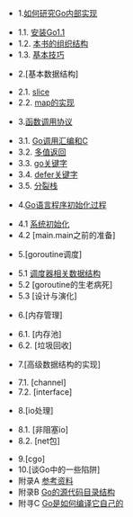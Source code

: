 * 1.[如何研究Go内部实现](01.0.md)
 - 1.1. [安装Go1.1](01.1.md)
 - 1.2. [本书的组织结构](01.2.md)
 - 1.3. [基本技巧](01.3.md)
* 2.[基本数据结构]
 - 2.1. [slice](02.1.md)
 - 2.2. [map的实现](02.2.md)
* 3.[函数调用协议](03.0.md)
 - 3.1. [Go调用汇编和C](03.1.md)
 - 3.2. [多值返回](03.2.md)
 - 3.3. [go关键字](03.3.md)
 - 3.4. [defer关键字](03.4.md)
 - 3.5. [分裂栈](03.5.md)
* 4.[Go语言程序初始化过程](04.0.md)
 - 4.1 [系统初始化](04.1.md)
 - 4.2 [main.main之前的准备]
* 5.[goroutine调度]
 - 5.1 [调度器相关数据结构](05.1.md)
 - 5.2 [goroutine的生老病死]
 - 5.3 [设计与演化]
* 6.[内存管理]
 - 6.1. [内存池]
 - 6.2. [垃圾回收]
* 7.[高级数据结构的实现]
 - 7.1. [channel]
 - 7.2. [interface]
* 8.[io处理]
 - 8.1. [非阻塞io]
 - 8.2. [net包]
* 9.[cgo]
* 10.[谈Go中的一些陷阱]
* 附录A [参考资料](ref.md)
* 附录B [Go的源代码目录结构](ref2.md)
* 附寻C [Go是如何编译它自己的](ref3.md)